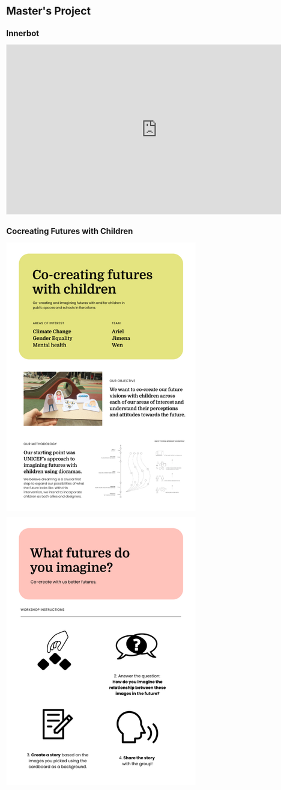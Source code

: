 # Master's Project

## Innerbot

<iframe style="border: 1px solid rgba(0, 0, 0, 0.1);" width="800" height="450" src="https://www.figma.com/embed?embed_host=share&url=https%3A%2F%2Fwww.figma.com%2Fproto%2FxEz7jcxANz1CPGHMxk0K5P%2FAI-Chat-bot%3Fnode-id%3D27%253A2641%26scaling%3Dscale-down-width%26page-id%3D1%253A2%26starting-point-node-id%3D27%253A2641" allowfullscreen></iframe>

## Cocreating Futures with Children

![Context](../images/mastersproject/A3%20-%20Context.jpg)

![Exercise](../images/mastersproject/A3%20-%20Exercise%20instructions.jpg)